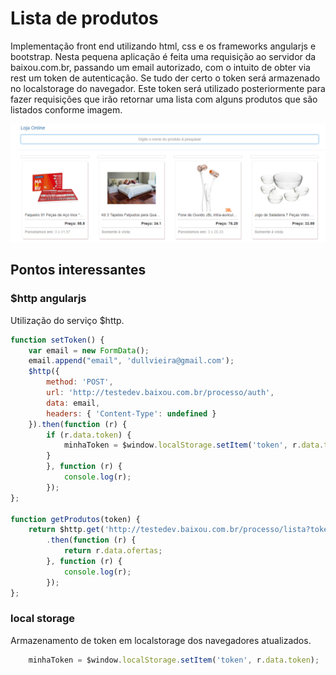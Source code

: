 # Lista de produtos

Implementação front end utilizando html, css e os frameworks angularjs e bootstrap. Nesta pequena aplicação é feita uma requisição ao servidor da baixou.com.br, passando um email autorizado,  com o intuito de obter via rest um token de autenticação. Se tudo der certo o token será armazenado no localstorage do navegador. Este token será utilizado posteriormente para fazer requisições que irão retornar uma lista com alguns produtos que são listados conforme imagem. 

![Produtos](https://github.com/CARLOSEDUARDOVIEIRA/listaprodutos/blob/master/img/header.png)

## Pontos interessantes

### $http angularjs

Utilização do serviço $http.

```js
function setToken() {
    var email = new FormData();
    email.append("email", 'dullvieira@gmail.com');
    $http({
        method: 'POST',
        url: 'http://testedev.baixou.com.br/processo/auth',
        data: email,
        headers: { 'Content-Type': undefined }
    }).then(function (r) {
        if (r.data.token) {
            minhaToken = $window.localStorage.setItem('token', r.data.token);
        }
        }, function (r) {
            console.log(r);
        });
};

function getProdutos(token) {
    return $http.get('http://testedev.baixou.com.br/processo/lista?token=' + token)
        .then(function (r) {
            return r.data.ofertas;
        }, function (r) {
            console.log(r);
        });            
};
```
### local storage
Armazenamento de token em localstorage dos navegadores atualizados.
```js
    minhaToken = $window.localStorage.setItem('token', r.data.token);
```